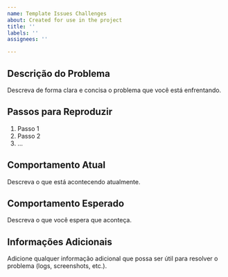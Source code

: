```yaml
---
name: Template Issues Challenges
about: Created for use in the project
title: ''
labels: ''
assignees: ''

---
```


## Descrição do Problema
Descreva de forma clara e concisa o problema que você está enfrentando.

## Passos para Reproduzir
1. Passo 1
2. Passo 2
3. ...

## Comportamento Atual
Descreva o que está acontecendo atualmente.

## Comportamento Esperado
Descreva o que você espera que aconteça.

## Informações Adicionais
Adicione qualquer informação adicional que possa ser útil para resolver o problema (logs, screenshots, etc.).
